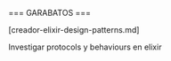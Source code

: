 === GARABATOS ===

[creador-elixir-design-patterns.md]

Investigar protocols y behaviours en elixir
